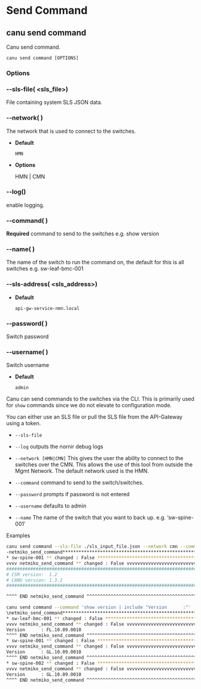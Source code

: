 # Send Command

## canu send command

Canu send command.

```shell
canu send command [OPTIONS]
```

### Options


### --sls-file( <sls_file>)
File containing system SLS JSON data.


### --network( <network>)
The network that is used to connect to the switches.


* **Default**

    `HMN`



* **Options**

    HMN | CMN



### --log()
enable logging.


### --command( <command>)
**Required** command to send to the switches e.g. show version


### --name( <name>)
The name of the switch to run the command on, the default for this is all switches e.g. sw-leaf-bmc-001


### --sls-address( <sls_address>)

* **Default**

    `api-gw-service-nmn.local`



### --password( <password>)
Switch password


### --username( <username>)
Switch username


* **Default**

    `admin`


Canu can send commands to the switches via the CLI.
This is primarily used for `show` commands since we do not elevate to configuration mode.

You can either use an SLS file or pull the SLS file from the API-Gateway using a token.


* `--sls-file`


* `--log` outputs the nornir debug logs


* `--network [HMN|CMN]` This gives the user the ability to connect to the switches over the CMN.  This allows the use of this tool from outside the Mgmt Network.  The default network used is the HMN.


* `--command` command to send to the switch/switches.


* `--password` prompts if password is not entered


* `--username` defaults to admin


* `--name` The name of the switch that you want to back up. e.g. ‘sw-spine-001’

Examples

```bash
canu send command --sls-file ./sls_input_file.json --network cmn --command "show banner exec" --name sw-spine-001
-netmiko_send_command************************************************************
* sw-spine-001 ** changed : False **********************************************
vvvv netmiko_send_command ** changed : False vvvvvvvvvvvvvvvvvvvvvvvvvvvvvvvvvvv INFO
###############################################################################
# CSM version:  1.2
# CANU version: 1.3.2
###############################################################################

^^^^ END netmiko_send_command ^^^^^^^^^^^^^^^^^^^^^^^^^^^^^^^^^^^^^^^^^^^^^^^^^^
```

```bash
canu send command --command 'show version | include "Version      :"'
\netmiko_send_command************************************************************
* sw-leaf-bmc-001 ** changed : False *******************************************
vvvv netmiko_send_command ** changed : False vvvvvvvvvvvvvvvvvvvvvvvvvvvvvvvvvvv INFO
Version      : FL.10.09.0010                                                 
^^^^ END netmiko_send_command ^^^^^^^^^^^^^^^^^^^^^^^^^^^^^^^^^^^^^^^^^^^^^^^^^^
* sw-spine-001 ** changed : False **********************************************
vvvv netmiko_send_command ** changed : False vvvvvvvvvvvvvvvvvvvvvvvvvvvvvvvvvvv INFO
Version      : GL.10.09.0010                                                 
^^^^ END netmiko_send_command ^^^^^^^^^^^^^^^^^^^^^^^^^^^^^^^^^^^^^^^^^^^^^^^^^^
* sw-spine-002 ** changed : False **********************************************
vvvv netmiko_send_command ** changed : False vvvvvvvvvvvvvvvvvvvvvvvvvvvvvvvvvvv INFO
Version      : GL.10.09.0010                                                 
^^^^ END netmiko_send_command ^^^^^^^^^^^^^^^^^^^^^^^^^^^^^^^^^^^^^^^^^^^^^^^^^^
```

